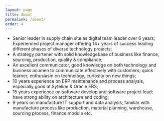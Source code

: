 ```yaml
---
layout: page
title: About
permalink: /about/
order: 4
---
```


- Senior leader in supply chain site as digital team leader over 6 years; Experienced project manager offering 14+ years of success leading different phases of diverse technology projects;  
- A strategy partener with solid knowledgebase of business like finance, sourcing, production, quality & compliance;  
- An excellent communicator, good knowledge on both technology and business acumen to communicate effectively with customers; quick learner, enthusiasm on technology, curiosity on new things;  
- 10 years experience on ERP maintenance and process analysis, especially good at Syteline & Oracle EBS;  
- 15 years experience on software develop and software project lead; have strong ability on architecture and coding;  
- 9 years on manufacture IT support and data analysis; familiar with manufacture process like production, material planning, warehouse, sourcing process, finance module etc.
